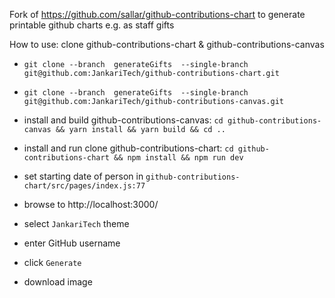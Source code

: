 Fork of https://github.com/sallar/github-contributions-chart to generate printable github charts e.g. as staff gifts

How to use:
clone github-contributions-chart & github-contributions-canvas
- `git clone --branch  generateGifts  --single-branch git@github.com:JankariTech/github-contributions-chart.git`
- `git clone --branch  generateGifts  --single-branch git@github.com:JankariTech/github-contributions-canvas.git`


- install and build github-contributions-canvas: `cd github-contributions-canvas && yarn install && yarn build && cd ..`
- install and run clone github-contributions-chart: `cd github-contributions-chart && npm install && npm run dev`
- set starting date of person in `github-contributions-chart/src/pages/index.js:77`
- browse to http://localhost:3000/
- select `JankariTech` theme
- enter GitHub username
- click `Generate`
- download image
